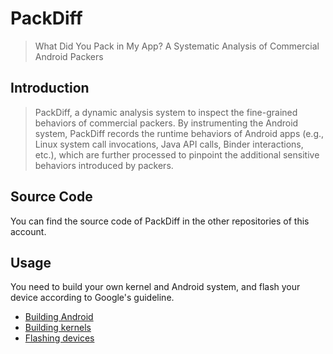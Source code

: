 # PackDiff
> What Did You Pack in My App? A Systematic Analysis of Commercial Android Packers

## Introduction
> PackDiff, a dynamic analysis system to inspect the fine-grained behaviors of commercial packers. By instrumenting the Android system, PackDiff records the runtime behaviors of Android apps (e.g., Linux system call invocations, Java API calls, Binder interactions, etc.), which are further processed to pinpoint the additional sensitive behaviors introduced by packers. 

## Source Code
You can find the source code of PackDiff in the other repositories of this account.

## Usage
You need to build your own kernel and Android system, and flash your device according to Google's guideline.

- [Building Android](https://source.android.com/docs/setup/build/building)
- [Building kernels](https://source.android.com/docs/setup/build/building-kernels)
- [Flashing devices](https://source.android.com/docs/setup/build/running)